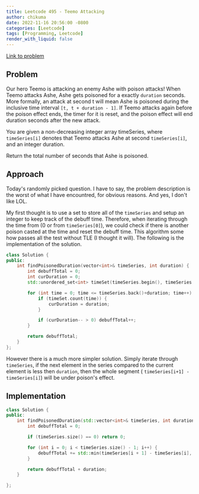 ```yaml
---
title: Leetcode 495 - Teemo Attacking
author: chikuma
date: 2022-11-16 20:56:00 -0800
categories: [Leetcode]
tags: [Programming, Leetcode]
render_with_liquid: false
---
```


[Link to problem](https://leetcode.com/problems/teemo-attacking/)

## Problem

Our hero Teemo is attacking an enemy Ashe with poison attacks! When Teemo
attacks Ashe, Ashe gets poisoned for a exactly `duration` seconds. More
formally, an attack at second t will mean Ashe is poisoned during the inclusive
time interval `[t, t + duration - 1]`. If Teemo attacks again before the poison
effect ends, the timer for it is reset, and the poison effect will end duration
seconds after the new attack.

You are given a non-decreasing integer array timeSeries, where `timeSeries[i]`
denotes that Teemo attacks Ashe at second `timeSeries[i]`, and an integer
duration.

Return the total number of seconds that Ashe is poisoned.

## Approach

Today's randomly picked question. I have to say, the problem description is
the worst of what I have encountred, for obvious reasons. And yes, I don't like
LOL.

My first thought is to use a set to store all of the `timeSeries` and setup
an integer to keep track of the debuff time. Therefore, when iterating
through the time from (0 or from `timeSeries[0]`), we could check if there is
another poison casted at the time and reset the debuff time. This algorithm
some how passes all the test without TLE (I thought it will). The following is
the implementation of the solution.

```cpp
class Solution {
public:
    int findPoisonedDuration(vector<int>& timeSeries, int duration) {
        int debuffTotal = 0;
        int curDuration = 0;
        std::unordered_set<int> timeSet(timeSeries.begin(), timeSeries.end());

        for (int time = 0; time <= timeSeries.back()+duration; time++) {
            if (timeSet.count(time)) {
                curDuration = duration;
            }

            if (curDuration-- > 0) debuffTotal++;
        }

        return debuffTotal;
    }
};
```

However there is a much more simpler solution. Simply iterate through
`timeSeries`, if the next element in the series compared to the current element
is less then `duration`, then the whole segment (
`timeSeries[i+1] - timeSeries[i]`) will be under poison's effect.

## Implementation

```cpp
class Solution {
public:
    int findPoisonedDuration(std::vector<int>& timeSeries, int duration) {
        int debuffTotal = 0;

        if (timeSeries.size() == 0) return 0;

        for (int i = 0; i < timeSeries.size() - 1; i++) {
            debuffTotal += std::min(timeSeries[i + 1] - timeSeries[i], duration);
        }

        return debuffTotal + duration;
    }

};
```
